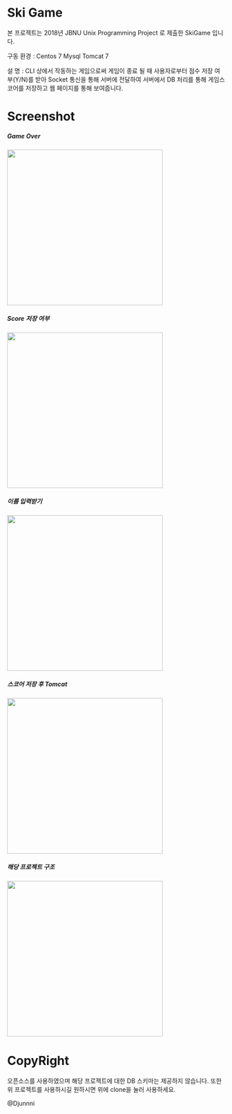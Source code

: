 # Ski Game

본 프로젝트는 2018년 JBNU Unix Programming Project 로 제출한 SkiGame 입니다.

구동 환경 : Centos 7 
          Mysql
          Tomcat 7
          
설 명 : CLI 상에서 작동하는 게임으로써 게임이 종료 될 때 사용자로부터 점수 저장 여부(Y/N)를 받아
       Socket 통신을 통해 서버에 전달하여 서버에서 DB 처리를 통해 게임스코어를 저장하고 웹 페이지를 통해 보여줍니다.

# Screenshot

<div>
  <h5> Game Over </h5>
  <img width="360" src="https://github.com/Djunnni/Ski-Game/blob/master/IMG/SkiGame1.PNG">
  
  <h5> Score 저장 여부 </h5>
  <img width="360" src="https://github.com/Djunnni/Ski-Game/blob/master/IMG/SkiGame2.PNG">
  
  <h5> 이름 입력받기 </h5>
  <img width="360" src="https://github.com/Djunnni/Ski-Game/blob/master/IMG/SkiGame3.PNG">
  
  <h5> 스코어 저장 후 Tomcat </h5>
  <img width="360" src="https://github.com/Djunnni/Ski-Game/blob/master/IMG/SkiGame4.PNG">
  
  <h5> 해당 프로젝트 구조 </h5>
  <img width="360" src="https://github.com/Djunnni/Ski-Game/blob/master/IMG/SkiGame5.PNG">
  
</div>
  
# CopyRight
  
   오픈소스를 사용하였으며 해당 프로젝트에 대한 DB 스키마는 제공하지 않습니다.
   또한 위 프로젝트를 사용하시길 원하시면 위에 clone을 눌러 사용하세요.
   
   @Djunnni
   
